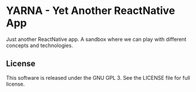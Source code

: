 # YARNA - Yet Another ReactNative App
Just another ReactNative app. A sandbox where we can play with different concepts and technologies.

## License
This software is released under the GNU GPL 3. See the LICENSE file for full license.

